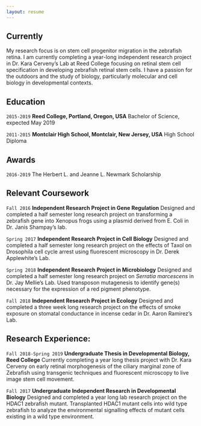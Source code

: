 ```yaml
---
layout: resume
---
```

## Currently

My research focus is on stem cell progenitor migration in the zebrafish retina. I am currently completing a year-long independent research project in Dr. Kara Cerveny’s Lab at Reed College focusing on retinal stem cell specification in developing zebrafish retinal stem cells. I have a passion for the outdoors and the study of biology, particularly molecular and cell biology in developmental contexts.


## Education

`2015-2019`
__Reed College, Portland, Oregon, USA__
Bachelor of Science, expected May 2019

`2011-2015`
__Montclair High School, Montclair, New Jersey, USA__
High School Diploma

## Awards

`2016-2019`
The Herbert L. and Jeanne L. Newmark Scholarship 

## Relevant Coursework

`Fall 2016`
**Independent Research Project in Gene Regulation**
Designed and completed a half semester long research project on transforming a zebrafish gene into Xenopus frogs using a plasmid derived from E. Coli in Dr. Janis Shampay’s lab.

`Spring 2017`
**Independent Research Project in Cell Biology**
Designed and completed a half semester long research project on the effects of Taxol on Drosophila cell cycle arrest using fluorescent microscopy in Dr. Derek Applewhite’s Lab.

`Spring 2018`
**Independent Research Project in Microbiology**
Designed and completed a half semester long research project on _Serratia marcescens_ in Dr. Jay Mellie’s Lab. Used transposon mutagenesis to identify gene(s) necessary for the expression of a red pigment phenotype.

`Fall 2018`
**Independent Research Project in Ecology** 
Designed and completed a three week long research project on the effects of smoke exposure on stomatal conductance in incense cedar in Dr. Aaron Ramirez’s Lab.


## Research Experience:

`Fall 2018-Spring 2019`
**Undergraduate Thesis in Developmental Biology, Reed College**
Currently completing a year long thesis project with Dr. Kara Cerveny on early retinal morphogenesis of the ciliary marginal zone of Zebrafish using transgenic techniques and fluorescent microscopy to live image stem cell movement.

`Fall 2017`
**Undergraduate Independent Research in Developmental Biology**
Designed and completed a year long lab research project on the HDAC1 zebrafish mutant. Transplanted HDAC1 mutant cells into wild type zebrafish to analyze the environmental signalling effects of mutant cells existing in a wild type environment.


<!-- ### Footer

Last updated: January 2019 -->


